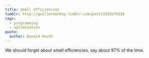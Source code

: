 ```yaml
---
title: Small efficiencies
tumblr: http://guillermonkey.tumblr.com/post/3283276524
tags:
  - programming
  - optimization
quote:
  author: Donald Knuth
---
```


We should forget about small efficiencies, say about 97% of the time.
